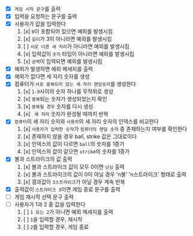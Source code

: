 - [x] `게임 시작 문구`를 출력
- [x] 입력을 요청하는 문구를 출력
- [x] 사용자가 값을 입력한다
    1. [x] `0`이 포함되어 있으면 예외를 발생시킴
    2. [x] `길이`가 3이 아니라면 예외를 발생시킴
    3. [ ] `서로 다른 세 자리`가 아니라면 예외를 발생시킴
    4. [x] 입력값이 `숫자` 타입이 아니라면 예외를 발생시킴
    5. [x] `공백`이 입력되면 예외를 발생시킴
- [x] 예외가 발생하면 예외 메세지를 출력
- [x] 예외가 없다면 세 자리 숫자를 생성
- [x] 컴퓨터가 `서로 중복되지 않는 세 자리 랜덤숫자`를 생성한다
    1. [x] `1-9`사이의 숫자 하나를 무작위로 생성
    2. [x] `중복`되는 숫자가 생성되었는지 확인
    3. [x] `중복될 경우` 숫자를 다시 생성
    4. [x] ` 세 자리` 숫자가 완성될 때까지 반복
- [x] `컴퓨터`의 세 자리 숫자와 `사용자`의 세 자리 숫자의 인덱스를 비교한다
    1. [x] `사용자가 입력한 숫자`가 `컴퓨터의 랜덤 숫자` 중 존재하는지 여부를 확인한다
    2. [x] 존재하지 않을 경우 ball, strike 값은 그대로이다
    3. [x] 인덱스의 값이 다르면 `ball`의 숫자를 1증가
    4. [x] 인덱스의 값이 같으면 `strike`의 숫자를 1증가
- [x] 볼과 스트라이크의 값 출력
    1. [x] 볼과 스트라이크 값이 모두 0이면 `낫싱` 출력
    2. [x] 볼과 스트라이크의 값이 0이 아닐 경우 'n볼' 'n스트라이크' 형태로 출력
    3. [x] 결과값이 `3스트라이크`가 아닐 경우 계속 반복
- [x] 출력값이 `스트라이크 3`이면 게임 종료 문구를 출력
- [ ] 게임 재시작 선택 문구 출력
- [ ] 사용자가 1과 2 중 값을 입력한다
    1. [ ] `1 또는 2`가 아니면 예외 메세지를 출력
    2. [ ] `1`을 입력할 경우, 재시작
    3. [ ] `2`를 입력할 경우, 게임 종료